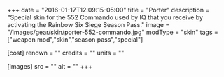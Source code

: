 +++
date = "2016-01-17T12:09:15-05:00"
title = "Porter"
description = "Special skin for the 552 Commando used by IQ that you receive by activating the Rainbow Six Siege Season Pass."
image = "/images/gear/skin/porter-552-commando.jpg"
modType = "skin"
tags = ["weapon mod","skin","season pass","special"]

[cost]
  renown = ""
  credits = ""
  units = ""

[images]
  src = ""
  alt = ""
+++
